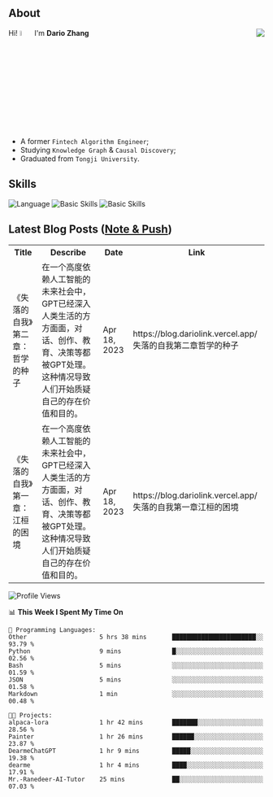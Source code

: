 ## About

<img align="right" src="https://github-readme-stats.vercel.app/api?username=dario-github&show_icons=true&bg_color=00000000&hide_title=true&hide_border=true&include_all_commits=true&count_private=true&theme=transparent" />

Hi! <img src="https://media.giphy.com/media/hvRJCLFzcasrR4ia7z/giphy.gif" width="5%"> I'm **Dario Zhang**

- A former `Fintech Algorithm Engineer`;
- Studying `Knowledge Graph` & `Causal Discovery`;
- Graduated from `Tongji University`.

## Skills

![Language](https://skillicons.dev/icons?i=py,matlab,pytorch,latex,regex,mysql,sqlite)
![Basic Skills](https://skillicons.dev/icons?i=bash,git,linux,md)
![Basic Skills](https://skillicons.dev/icons?i=vim,vscode,jupyterlab)

## Latest Blog Posts ([Note & Push](https://blog.dariolink.vercel.app/))

<table>
  <tr><th>Title</th><th>Describe</th><th>Date</th><th>Link</th></tr>
  <!-- BLOG-POST-LIST:START --><tr><td>《失落的自我》第二章：哲学的种子</td><td>在一个高度依赖人工智能的未来社会中，GPT已经深入人类生活的方方面面，对话、创作、教育、决策等都被GPT处理。这种情况导致人们开始质疑自己的存在价值和目的。</td><td>Apr 18, 2023</td><td>https://blog.dariolink.vercel.app/失落的自我第二章哲学的种子</td></tr><tr><td>《失落的自我》第一章：江桓的困境</td><td>在一个高度依赖人工智能的未来社会中，GPT已经深入人类生活的方方面面，对话、创作、教育、决策等都被GPT处理。这种情况导致人们开始质疑自己的存在价值和目的。</td><td>Apr 18, 2023</td><td>https://blog.dariolink.vercel.app/失落的自我第一章江桓的困境</td></tr><!-- BLOG-POST-LIST:END -->
</table>

<!--START_SECTION:waka-->
![Profile Views](http://img.shields.io/badge/Profile%20Views-0-blue)

📊 **This Week I Spent My Time On** 

```text
💬 Programming Languages: 
Other                    5 hrs 38 mins       ███████████████████████░░   93.79 % 
Python                   9 mins              █░░░░░░░░░░░░░░░░░░░░░░░░   02.56 % 
Bash                     5 mins              ░░░░░░░░░░░░░░░░░░░░░░░░░   01.59 % 
JSON                     5 mins              ░░░░░░░░░░░░░░░░░░░░░░░░░   01.58 % 
Markdown                 1 min               ░░░░░░░░░░░░░░░░░░░░░░░░░   00.48 % 

🐱‍💻 Projects: 
alpaca-lora              1 hr 42 mins        ███████░░░░░░░░░░░░░░░░░░   28.56 % 
Painter                  1 hr 26 mins        ██████░░░░░░░░░░░░░░░░░░░   23.87 % 
DearmeChatGPT            1 hr 9 mins         █████░░░░░░░░░░░░░░░░░░░░   19.38 % 
dearme                   1 hr 4 mins         ████░░░░░░░░░░░░░░░░░░░░░   17.91 % 
Mr.-Ranedeer-AI-Tutor    25 mins             ██░░░░░░░░░░░░░░░░░░░░░░░   07.03 % 
```


<!--END_SECTION:waka-->
